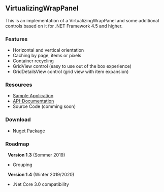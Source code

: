 ## VirtualizingWrapPanel

This is an implementation of a VirtualizingWrapPanel and some additional controls based on it for .NET Framework 4.5 and higher.

### Features
* Horizontal and vertical orientation
* Caching by page, items or pixels
* Container recycling
* GridView control (easy to use out of the box experience)
* GridDetailsView control (grid view with item expansion)

### Resources
* [Sample Application](https://gitlab.com/sbaeumlisberger/virtualizing-wrap-panel/tree/master/VirtualizingWrapPanelSamples)
* [API-Documentation](http://sbaeumlisberger.gitlab.io/virtualizing-wrap-panel/api/WpfToolkit.Controls.html)
* Source Code (comming soon)

### Download
* [Nuget Package](https://www.nuget.org/packages/VirtualizingWrapPanel/)

### Roadmap
&nbsp;&nbsp;**Version 1.3** (Sommer 2019)
* Grouping

&nbsp;&nbsp;**Version 1.4** (Winter 2019/2020)
* .Net Core 3.0 compatibility